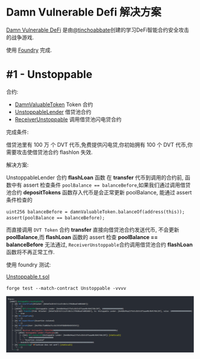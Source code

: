 # Damn Vulnerable Defi 解决方案
[Damn Vulnerable DeFi](https://www.damnvulnerabledefi.xyz/) 是由[@tinchoabbate](https://twitter.com/tinchoabbate)创建的学习DeFi智能合约安全攻击的战争游戏.


使用 [Foundry](https://github.com/foundry-rs/foundry)  完成.

# #1 - Unstoppable

合约:

- [DamnValuableToken](https://github.com/Poor4ever/damn-vulnerable-defi-solution/blob/main/src/DamnValuableToken.sol)  Token 合约
-  [UnstoppableLender](https://github.com/Poor4ever/damn-vulnerable-defi-solution/blob/main/src/unstoppable/UnstoppableLender.sol)   借贷池合约
- [ReceiverUnstoppable](https://github.com/Poor4ever/damn-vulnerable-defi-solution/blob/main/src/unstoppable/ReceiverUnstoppable.sol) 调用借贷池闪电贷合约



完成条件:

借贷池里有 100 万 个 DVT 代币,免费提供闪电贷,你初始拥有 100 个 DVT 代币,你需要攻击使借贷池合约 flashlon 失效.



解决方案:

UnstoppableLender 合约 **flashLoan** 函数 在 **transfer** 代币到调用的合约前, 函数中有 assert 检查条件 `poolBalance == balanceBefore`,如果我们通过调用借贷池合约 **depositTokens** 函数存入代币是会正常更新 poolBalance, 能通过 assert 条件检查的 

```sol
uint256 balanceBefore = damnValuableToken.balanceOf(address(this));
assert(poolBalance == balanceBefore);
```

而直接调用 `DVT Token` 合约 **transfer** 直接向借贷池合约发送代币, 不会更新 **poolBalance**,而 **flashLoan** 函数的 assert 检查  **poolBalance == balanceBefore** 无法通过, `ReceiverUnstoppable`合约调用借贷池合约 **flashLoan** 函数将不再正常工作.



使用 foundry 测试:

[Unstoppable.t.sol](https://github.com/Poor4ever/damn-vulnerable-defi-solution/blob/main/src/test/Unstoppable.t.sol)

```
forge test --match-contract Unstoppable -vvvv
```

![Unstoppable](./testimage/Unstoppable.png)
